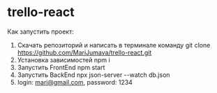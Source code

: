 # trello-react 
Как запустить проект:
1. Скачать репозиторий и написать в терминале команду git clone https://github.com/MariJumava/trello-react.git
2. Установка зависимостей npm i
3. Запустить FrontEnd npm start
4. Запустить BackEnd npx json-server --watch db.json
5. login: mari@gmail.com, password: 1234
